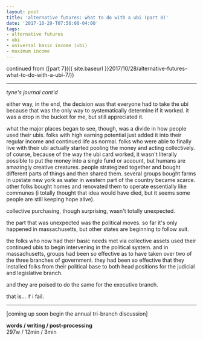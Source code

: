 ```yaml
---
layout: post
title: 'alternative futures: what to do with a ubi (part 8)'
date: '2017-10-29-T07:56:00-04:00'
tags:
- alternative futures
- ubi
- universal basic income (ubi)
- maximum income
--- 
```


continued from ([part 7]({{ site.baseurl }}2017/10/28/alternative-futures-what-to-do-with-a-ubi-7/))

---

*tyne's journal cont'd* 

either way, in the end, the decision was that everyone had to take the ubi because that was the only way to systematically determine if it worked. it was a drop in the bucket for me, but still appreciated it. 

what the major places began to see, though, was a divide in how people used their ubis. folks with high earning potential just added it into their regular income and continued life as normal. folks who were able to finally live with their ubi actually started pooling the money and acting collectively. of course, because of the way the ubi card worked, it wasn't literally possible to put the money into a single fund or account, but humans are amazingly creative creatures. people strategized together and bought different parts of things and then shared them. several groups bought farms in upstate new york as water in western part of the country became scarce. other folks bought homes and renovated them to operate essentially like communes (i totally thought that idea would have died, but it seems some people are still keeping hope alive). 

collective purchasing, though surprising, wasn't totally unexpected. 

the part that was unexpected was the political moves. so far it's only happened in massachusetts, but other states are beginning to follow suit. 

the folks who now had their basic needs met via collective assets used their continued ubis to begin intervening in the political system. and in massachusetts, groups had been so effective as to have taken over two of the three branches of government. they had been so effective that they installed folks from their political base to both head positions for the judicial and legislative branch. 

and they are poised to do the same for the executive branch. 

that is... if i fail.

---

[coming up soon begin the annual tri-branch discussion]

**words / writing / post-processing**  
297w / 12min / 3min